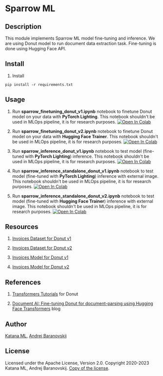 # Sparrow ML

## Description

This module implements Sparrow ML model fine-tuning and inference. We are using Donut model to run document data extraction task. Fine-tuning is done using Hugging Face API.

## Install

1. Install

```
pip install -r requirements.txt
```

## Usage

1. Run **sparrow_finetuning_donut_v1.ipynb** notebook to finetune Donut model on your data with **PyTorch Lighting**. This notebook shouldn't be used in MLOps pipeline, it is for research purposes. [![Open In Colab](https://colab.research.google.com/assets/colab-badge.svg)](https://colab.research.google.com/drive/1-v1VE2Oow_klQjO-ETGyxuIP4ebIjRGC?usp=sharing)

2. Run **sparrow_finetuning_donut_v2.ipynb** notebook to finetune Donut model on your data with **Hugging Face Trainer**. This notebook shouldn't be used in MLOps pipeline, it is for research purposes. [![Open In Colab](https://colab.research.google.com/assets/colab-badge.svg)](https://colab.research.google.com/drive/1SxuTbM_bbnA_XKQ6rpx75mamTV6XYixF?usp=sharing)

3. Run **sparrow_inference_donut_v1.ipynb** notebook to test model (fine-tuned with **PyTorch Lighting**) inference. This notebook shouldn't be used in MLOps pipeline, it is for research purposes. [![Open In Colab](https://colab.research.google.com/assets/colab-badge.svg)](https://colab.research.google.com/drive/1eCFAIst7mFOQcib3MzUdgHGpitS1sh8y?usp=sharing)

4. Run **sparrow_inference_standalone_donut_v1.ipynb** notebook to test model (fine-tuned with **PyTorch Lighting**) inference with external image. This notebook shouldn't be used in MLOps pipeline, it is for research purposes. [![Open In Colab](https://colab.research.google.com/assets/colab-badge.svg)](https://colab.research.google.com/drive/1OoX1llhhNWeI9j8ajJRm7dbPFA3ZlFg5?usp=sharing)

5. Run **sparrow_inference_standalone_donut_v2.ipynb** notebook to test model (fine-tuned with **Hugging Face Trainer**) inference with external image. This notebook shouldn't be used in MLOps pipeline, it is for research purposes. [![Open In Colab](https://colab.research.google.com/assets/colab-badge.svg)](https://colab.research.google.com/drive/1FSTh0mp99o71v2Kl_wjbbd0gHIlDQANm?usp=sharing)

## Resources

1. [Invoices Dataset for Donut v1](https://huggingface.co/datasets/katanaml-org/invoices-donut-data-v1)

2. [Invoices Dataset for Donut v2](https://huggingface.co/datasets/katanaml-org/invoices-donut-data-v2)

3. [Invoices Model for Donut v1](https://huggingface.co/katanaml-org/invoices-donut-model-v1)

4. [Invoices Model for Donut v2](https://huggingface.co/katanaml-org/invoices-donut-model-v2)

## References

1. [Transformers Tutorials](https://github.com/NielsRogge/Transformers-Tutorials/tree/master/Donut) for Donut

2. [Document AI: Fine-tuning Donut for document-parsing using Hugging Face Transformers](https://www.philschmid.de/fine-tuning-donut) blog

## Author

[Katana ML](https://katanaml.io), [Andrej Baranovskij](https://github.com/abaranovskis-redsamurai)

## License

Licensed under the Apache License, Version 2.0. Copyright 2020-2023 Katana ML, Andrej Baranovskij. [Copy of the license](https://github.com/katanaml/sparrow/blob/main/LICENSE).
